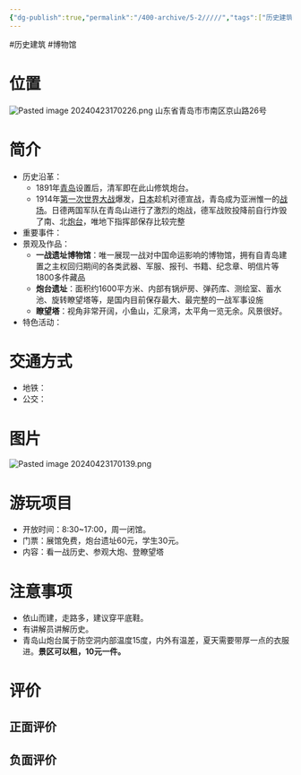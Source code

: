 ```yaml
---
{"dg-publish":true,"permalink":"/400-archive/5-2/////","tags":["历史建筑","博物馆"]}
---
```


#历史建筑 #博物馆 
# 位置
![Pasted image 20240423170226.png](/img/user/800-%E5%85%B6%E4%BB%96/801-%E5%9B%BE%E7%89%87/Pasted%20image%2020240423170226.png)
山东省青岛市市南区京山路26号
# 简介
- 历史沿革：
	- 1891年[青岛](https://baike.baidu.com/item/%E9%9D%92%E5%B2%9B/60244?fromModule=lemma_inlink)设置后，清军即在此山修筑炮台。
	- 1914年[第一次世界大战](https://baike.baidu.com/item/%E7%AC%AC%E4%B8%80%E6%AC%A1%E4%B8%96%E7%95%8C%E5%A4%A7%E6%88%98/68516?fromModule=lemma_inlink)爆发，[日本](https://baike.baidu.com/item/%E6%97%A5%E6%9C%AC/0?fromModule=lemma_inlink)趁机对德宣战，青岛成为亚洲惟一的[战场](https://baike.baidu.com/item/%E6%88%98%E5%9C%BA/0?fromModule=lemma_inlink)。日德两国军队在青岛山进行了激烈的炮战，德军战败投降前自行炸毁了南、北[炮台](https://baike.baidu.com/item/%E7%82%AE%E5%8F%B0/0?fromModule=lemma_inlink)，唯地下指挥部保存比较完整
- 重要事件：
- 景观及作品：
	- **一战遗址博物馆**：唯一展现一战对中国命运影响的博物馆，拥有自青岛建置之主权回归期间的各类武器、军服、报刊、书籍、纪念章、明信片等1800多件藏品
	- **炮台遗址**：面积约1600平方米、内部有锅炉房、弹药库、测绘室、蓄水池、旋转瞭望塔等，是国内目前保存最大、最完整的一战军事设施
	- **瞭望塔**：视角非常开阔，小鱼山，汇泉湾，太平角一览无余。风景很好。
- 特色活动：
# 交通方式
- 地铁：
- 公交：
# 图片
![Pasted image 20240423170139.png](/img/user/800-%E5%85%B6%E4%BB%96/801-%E5%9B%BE%E7%89%87/Pasted%20image%2020240423170139.png)
# 游玩项目
- 开放时间：8:30~17:00，周一闭馆。
- 门票：展馆免费，炮台遗址60元，学生30元。
- 内容：看一战历史、参观大炮、登瞭望塔
# 注意事项
- 依山而建，走路多，建议穿平底鞋。
- 有讲解员讲解历史。
- 青岛山炮台属于防空洞内部温度15度，内外有温差，夏天需要带厚一点的衣服进。**景区可以租，10元一件。**
# 评价
## 正面评价
## 负面评价